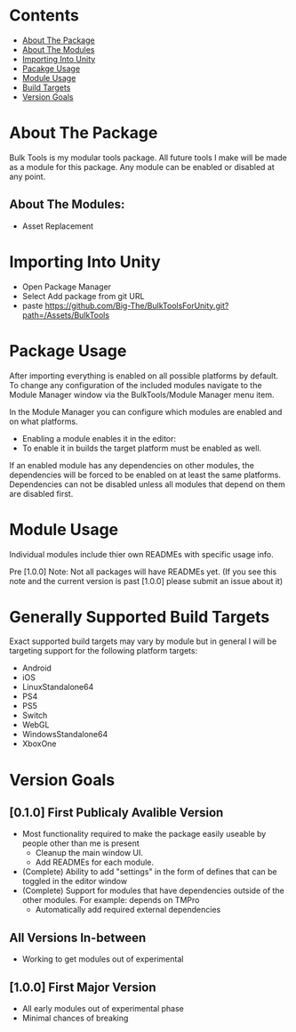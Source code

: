 # Contents
- [About The Package](#about-the-package)
- [About The Modules](#about-the-modules)
- [Importing Into Unity](#importing-into-unity)
- [Pacakge Usage](#package-usage)
- [Module Usage](#module-usage)
- [Build Targets](#generally-supported-build-targets)
- [Version Goals](#version-goals)

# About The Package
Bulk Tools is my modular tools package. All future tools I make will be made as a module for this package. Any module can be enabled or disabled at any point. 

## About The Modules:
- Asset Replacement

# Importing Into Unity
- Open Package Manager
- Select Add package from git URL
- paste https://github.com/Big-The/BulkToolsForUnity.git?path=/Assets/BulkTools

# Package Usage
After importing everything is enabled on all possible platforms by default. To change any configuration of the included modules navigate to the Module Manager window via the BulkTools/Module Manager menu item. 

In the Module Manager you can configure which modules are enabled and on what platforms.
- Enabling a module enables it in the editor:
- To enable it in builds the target platform must be enabled as well.

If an enabled module has any dependencies on other modules, the dependencies will be forced to be enabled on at least the same platforms. Dependencies can not be disabled unless all modules that depend on them are disabled first.

# Module Usage
Individual modules include thier own READMEs with specific usage info. 

Pre [1.0.0] Note: Not all packages will have READMEs yet. (If you see this note and the current version is past [1.0.0] please submit an issue about it)

# Generally Supported Build Targets
Exact supported build targets may vary by module but in general I will be targeting support for the following platform targets:
- Android
- iOS
- LinuxStandalone64
- PS4
- PS5
- Switch
- WebGL
- WindowsStandalone64
- XboxOne

# Version Goals

## [0.1.0] First Publicaly Avalible Version
- Most functionality required to make the package easily useable by people other than me is present
  - Cleanup the main window UI.
  - Add READMEs for each module.
- (Complete) Ability to add "settings" in the form of defines that can be toggled in the editor window
- (Complete) Support for modules that have dependencies outside of the other modules. For example: depends on TMPro
  - Automatically add required external dependencies

## All Versions In-between
- Working to get modules out of experimental

## [1.0.0] First Major Version
- All early modules out of experimental phase
- Minimal chances of breaking
